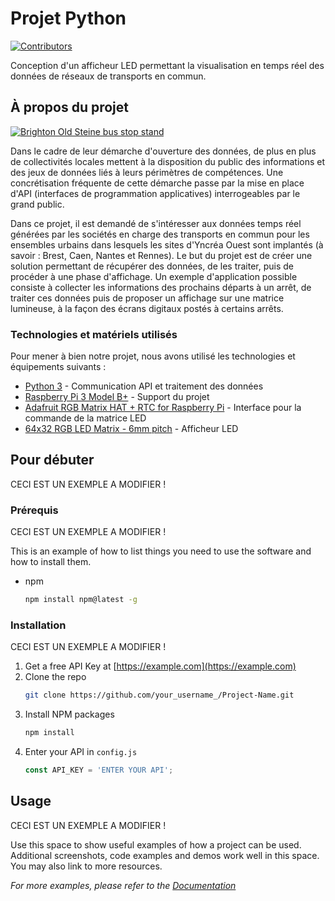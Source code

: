 # Projet Python

[![Contributors][contributors-shield]][contributors-url]

Conception d'un afficheur LED permettant la visualisation en temps réel des données de réseaux de transports en commun.

<!-- MARKDOWN LINKS & IMAGES -->
<!-- https://www.markdownguide.org/basic-syntax/#reference-style-links -->
[contributors-shield]: https://img.shields.io/github/contributors/othneildrew/Best-README-Template.svg?style=for-the-badge
[contributors-url]: https://web.isen-ouest.fr/gitlab/mkerl222/projet-python/-/graphs/master/charts/contributors
[photo-exemple]: https://upload.wikimedia.org/wikipedia/commons/thumb/6/62/Brighton_Old_Steine_bus_stop_stand_T_real_time_information_display_in_October_2013.jpeg/320px-Brighton_Old_Steine_bus_stop_stand_T_real_time_information_display_in_October_2013.jpeg

<!-- ABOUT THE PROJECT -->
## À propos du projet

[![Brighton Old Steine bus stop stand][photo-exemple]](https://commons.wikimedia.org/wiki/File:Brighton_Old_Steine_bus_stop_stand_T_real_time_information_display_in_October_2013.jpeg)

Dans le cadre de leur démarche d'ouverture des données, de plus en plus de collectivités locales mettent à la
disposition du public des informations et des jeux de données liés à leurs périmètres de compétences. Une
concrétisation fréquente de cette démarche passe par la mise en place d'API (interfaces de programmation
applicatives) interrogeables par le grand public.

Dans ce projet, il est demandé de s'intéresser aux données temps réel générées par les sociétés en charge
des transports en commun pour les ensembles urbains dans lesquels les sites d'Yncréa Ouest sont implantés (à
savoir : Brest, Caen, Nantes et Rennes). Le but du projet est de créer une solution permettant de récupérer des
données, de les traiter, puis de procéder à une phase d'affichage. Un exemple d'application possible consiste à
collecter les informations des prochains départs à un arrêt, de traiter ces données puis de proposer un affichage
sur une matrice lumineuse, à la façon des écrans digitaux postés à certains arrêts.

### Technologies et matériels utilisés

Pour mener à bien notre projet, nous avons utilisé les technologies et équipements suivants :

* [Python 3](https://www.python.org) - Communication API et traitement des données
* [Raspberry Pi 3 Model B+](https://www.raspberrypi.com/products/raspberry-pi-3-model-b-plus/) - Support du projet
* [Adafruit RGB Matrix HAT + RTC for Raspberry Pi](https://www.adafruit.com/product/2345) - Interface pour la commande de la matrice LED
* [64x32 RGB LED Matrix - 6mm pitch](https://www.adafruit.com/product/2276) - Afficheur LED

<!-- GETTING STARTED -->
## Pour débuter

CECI EST UN EXEMPLE A MODIFIER !

### Prérequis

CECI EST UN EXEMPLE A MODIFIER !

This is an example of how to list things you need to use the software and how to install them.
* npm
  ```sh
  npm install npm@latest -g
  ```

### Installation

CECI EST UN EXEMPLE A MODIFIER !

1. Get a free API Key at [https://example.com](https://example.com)
2. Clone the repo
   ```sh
   git clone https://github.com/your_username_/Project-Name.git
   ```
3. Install NPM packages
   ```sh
   npm install
   ```
4. Enter your API in `config.js`
   ```js
   const API_KEY = 'ENTER YOUR API';
   ```
<!-- USAGE EXAMPLES -->
## Usage

CECI EST UN EXEMPLE A MODIFIER !

Use this space to show useful examples of how a project can be used. Additional screenshots, code examples and demos work well in this space. You may also link to more resources.

_For more examples, please refer to the [Documentation](https://example.com)_